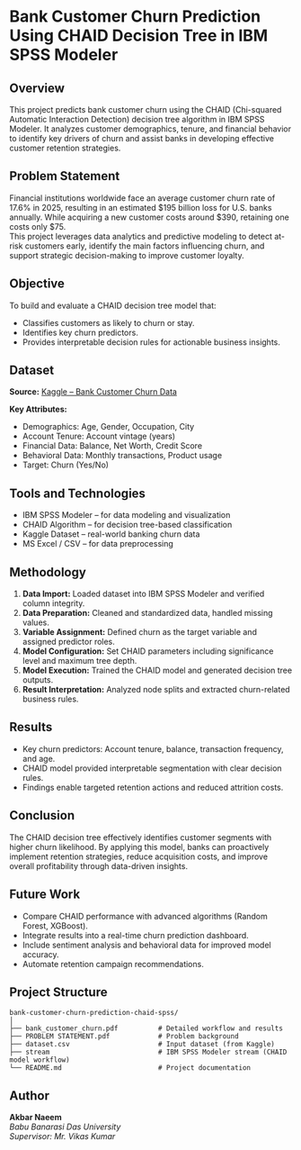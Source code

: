 # Bank Customer Churn Prediction Using CHAID Decision Tree in IBM SPSS Modeler

## Overview
This project predicts bank customer churn using the CHAID (Chi-squared Automatic Interaction Detection) decision tree algorithm in IBM SPSS Modeler. It analyzes customer demographics, tenure, and financial behavior to identify key drivers of churn and assist banks in developing effective customer retention strategies.

## Problem Statement
Financial institutions worldwide face an average customer churn rate of 17.6% in 2025, resulting in an estimated $195 billion loss for U.S. banks annually. While acquiring a new customer costs around $390, retaining one costs only $75.  
This project leverages data analytics and predictive modeling to detect at-risk customers early, identify the main factors influencing churn, and support strategic decision-making to improve customer loyalty.

## Objective
To build and evaluate a CHAID decision tree model that:
- Classifies customers as likely to churn or stay.
- Identifies key churn predictors.
- Provides interpretable decision rules for actionable business insights.

## Dataset
**Source:** [Kaggle – Bank Customer Churn Data](https://www.kaggle.com/datasets/pentakrishnakishore/bank-customer-churn-data)

**Key Attributes:**
- Demographics: Age, Gender, Occupation, City  
- Account Tenure: Account vintage (years)  
- Financial Data: Balance, Net Worth, Credit Score  
- Behavioral Data: Monthly transactions, Product usage  
- Target: Churn (Yes/No)

## Tools and Technologies
- IBM SPSS Modeler – for data modeling and visualization  
- CHAID Algorithm – for decision tree-based classification  
- Kaggle Dataset – real-world banking churn data  
- MS Excel / CSV – for data preprocessing

## Methodology
1. **Data Import:** Loaded dataset into IBM SPSS Modeler and verified column integrity.  
2. **Data Preparation:** Cleaned and standardized data, handled missing values.  
3. **Variable Assignment:** Defined churn as the target variable and assigned predictor roles.  
4. **Model Configuration:** Set CHAID parameters including significance level and maximum tree depth.  
5. **Model Execution:** Trained the CHAID model and generated decision tree outputs.  
6. **Result Interpretation:** Analyzed node splits and extracted churn-related business rules.

## Results
- Key churn predictors: Account tenure, balance, transaction frequency, and age.  
- CHAID model provided interpretable segmentation with clear decision rules.  
- Findings enable targeted retention actions and reduced attrition costs.

## Conclusion
The CHAID decision tree effectively identifies customer segments with higher churn likelihood. By applying this model, banks can proactively implement retention strategies, reduce acquisition costs, and improve overall profitability through data-driven insights.

## Future Work
- Compare CHAID performance with advanced algorithms (Random Forest, XGBoost).  
- Integrate results into a real-time churn prediction dashboard.  
- Include sentiment analysis and behavioral data for improved model accuracy.  
- Automate retention campaign recommendations.

## Project Structure
```
bank-customer-churn-prediction-chaid-spss/
│
├── bank_customer_churn.pdf          # Detailed workflow and results
├── PROBLEM STATEMENT.pdf            # Problem background
├── dataset.csv                      # Input dataset (from Kaggle)
├── stream                           # IBM SPSS Modeler stream (CHAID model workflow)
└── README.md                        # Project documentation
```

## Author
**Akbar Naeem**  
*Babu Banarasi Das University*  
*Supervisor: Mr. Vikas Kumar*
